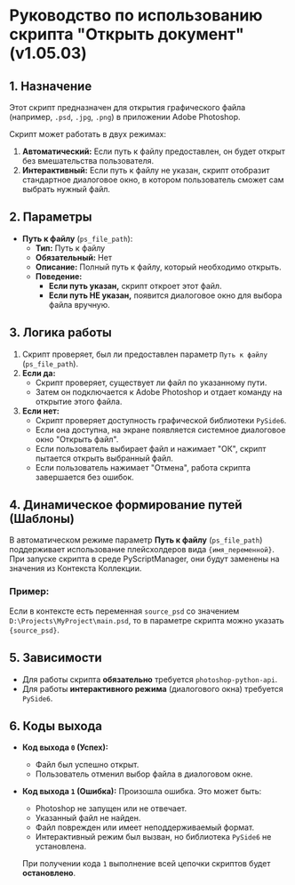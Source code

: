 # Руководство по использованию скрипта "Открыть документ" (v1.05.03)

## 1. Назначение

Этот скрипт предназначен для открытия графического файла (например, `.psd`, `.jpg`, `.png`) в приложении Adobe Photoshop.

Скрипт может работать в двух режимах:
1.  **Автоматический:** Если путь к файлу предоставлен, он будет открыт без вмешательства пользователя.
2.  **Интерактивный:** Если путь к файлу не указан, скрипт отобразит стандартное диалоговое окно, в котором пользователь сможет сам выбрать нужный файл.

## 2. Параметры

-   **Путь к файлу** (`ps_file_path`):
    -   **Тип:** Путь к файлу
    -   **Обязательный:** Нет
    -   **Описание:** Полный путь к файлу, который необходимо открыть.
    -   **Поведение:**
        -   **Если путь указан,** скрипт откроет этот файл.
        -   **Если путь НЕ указан,** появится диалоговое окно для выбора файла вручную.

## 3. Логика работы

1.  Скрипт проверяет, был ли предоставлен параметр `Путь к файлу` (`ps_file_path`).
2.  **Если да:**
    -   Скрипт проверяет, существует ли файл по указанному пути.
    -   Затем он подключается к Adobe Photoshop и отдает команду на открытие этого файла.
3.  **Если нет:**
    -   Скрипт проверяет доступность графической библиотеки `PySide6`.
    -   Если она доступна, на экране появляется системное диалоговое окно "Открыть файл".
    -   Если пользователь выбирает файл и нажимает "ОК", скрипт пытается открыть выбранный файл.
    -   Если пользователь нажимает "Отмена", работа скрипта завершается без ошибок.

## 4. Динамическое формирование путей (Шаблоны)

В автоматическом режиме параметр **Путь к файлу** (`ps_file_path`) поддерживает использование плейсхолдеров вида `{имя_переменной}`. При запуске скрипта в среде PyScriptManager, они будут заменены на значения из Контекста Коллекции.

### Пример:
Если в контексте есть переменная `source_psd` со значением `D:\Projects\MyProject\main.psd`, то в параметре скрипта можно указать `{source_psd}`.

## 5. Зависимости

-   Для работы скрипта **обязательно** требуется `photoshop-python-api`.
-   Для работы **интерактивного режима** (диалогового окна) требуется `PySide6`.

## 6. Коды выхода

-   **Код выхода `0` (Успех):**
    -   Файл был успешно открыт.
    -   Пользователь отменил выбор файла в диалоговом окне.
-   **Код выхода `1` (Ошибка):** Произошла ошибка. Это может быть:
    -   Photoshop не запущен или не отвечает.
    -   Указанный файл не найден.
    -   Файл поврежден или имеет неподдерживаемый формат.
    -   Интерактивный режим был вызван, но библиотека `PySide6` не установлена.

    При получении кода `1` выполнение всей цепочки скриптов будет **остановлено**.